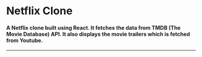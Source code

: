 # Netflix Clone
####  A Netflix clone built using React. It fetches the data from TMDB (The Movie Database) API. It also displays the movie trailers which is fetched from Youtube.
---



